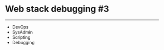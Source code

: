 # Web stack debugging #3
---------------------------------------------------------------------
- DevOps
- SysAdmin
- Scripting
- Debugging
